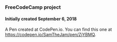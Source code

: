 ### FreeCodeCamp project  
#### Initially created September 6, 2018

A Pen created at CodePen.io. You can find this one at https://codepen.io/SamTheJam/pen/ZjYBMQ.

 
